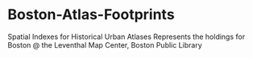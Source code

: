 # Boston-Atlas-Footprints
Spatial Indexes for Historical Urban Atlases 
Represents the holdings for Boston @ the Leventhal Map Center, Boston Public Library
